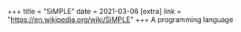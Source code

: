 +++
title = "SiMPLE"
date = 2021-03-06
[extra]
link = "https://en.wikipedia.org/wiki/SiMPLE"
+++
A programming language

